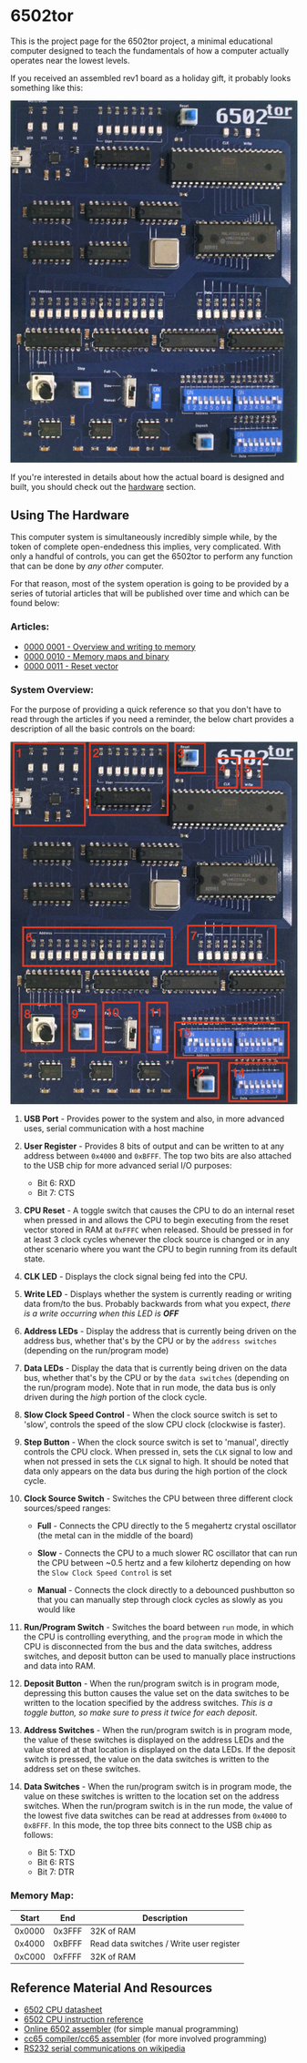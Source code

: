 # 6502tor

This is the project page for the 6502tor project, a minimal educational computer designed to teach the fundamentals of how a computer actually operates near the lowest levels.

If you received an assembled rev1 board as a holiday gift, it probably looks something like this:

![image](articles/images/board.png)

If you're interested in details about how the actual board is designed and built, you should check out the [hardware](hardware/README.md) section.

## Using The Hardware

This computer system is simultaneously incredibly simple while, by the token of complete open-endedness this implies, very complicated. With only a handful of controls, you can get the 6502tor to perform any function that can be done by *any other* computer.

For that reason, most of the system operation is going to be provided by a series of tutorial articles that will be published over time and which can be found below:

### Articles:
 - [0000 0001 - Overview and writing to memory](https://youtu.be/rqbeiZjz4c4)
 - [0000 0010 - Memory maps and binary](https://youtu.be/jSdUKUccR5Q)
 - [0000 0011 - Reset vector](https://youtu.be/KTeOp61t6co)

### System Overview:

For the purpose of providing a quick reference so that you don't have to read through the articles if you need a reminder, the below chart provides a description of all the basic controls on the board:

![image](articles/images/labeled_board.png)

1. **USB Port** - Provides power to the system and also, in more advanced uses, serial communication with a host machine

2. **User Register** - Provides 8 bits of output and can be written to at any address between `0x4000` and `0xBFFF`. The top two bits are also attached to the USB chip for more advanced serial I/O purposes:
   - Bit 6: RXD
   - Bit 7: CTS

3. **CPU Reset** - A toggle switch that causes the CPU to do an internal reset when pressed in and allows the CPU to begin executing from the reset vector stored in RAM at `0xFFFC` when released. 
Should be pressed in for at least 3 clock cycles whenever the clock source is changed or in any other scenario where you want the CPU to begin running from its default state.

4. **CLK LED** - Displays the clock signal being fed into the CPU.

5. **Write LED** - Displays whether the system is currently reading or writing data from/to the bus. Probably backwards from what you expect, *there is a write occurring when this LED is **OFF***

6. **Address LEDs** - Display the address that is currently being driven on the address bus, whether that's by the CPU or by the `address switches` (depending on the run/program mode)

7. **Data LEDs** - Display the data that is currently being driven on the data bus, whether that's by the CPU or by the `data switches` (depending on the run/program mode). Note that in run mode, the data bus is only driven during the *high* portion of the clock cycle.

8. **Slow Clock Speed Control** - When the clock source switch is set to 'slow', controls the speed of the slow CPU clock (clockwise is faster).

9. **Step Button** - When the clock source switch is set to 'manual', directly controls the CPU clock. When pressed in, sets the `CLK` signal to low and when not pressed in sets the `CLK` signal to high.
It should be noted that data only appears on the data bus during the high portion of the clock cycle.

10. **Clock Source Switch** - Switches the CPU between three different clock sources/speed ranges:

     - **Full** - Connects the CPU directly to the 5 megahertz crystal oscillator (the metal can in the middle of the board)

     - **Slow** - Connects the CPU to a much slower RC oscillator that can run the CPU between ~0.5 hertz and a few kilohertz depending on how the `Slow Clock Speed Control` is set

     - **Manual** - Connects the clock directly to a debounced pushbutton so that you can manually step through clock cycles as slowly as you would like

11. **Run/Program Switch** - Switches the board between `run` mode, in which the CPU is controlling everything, and the `program` mode in which the CPU is disconnected from the bus and the data switches, address switches, and deposit button can be used to manually place instructions and data into RAM.

12. **Deposit Button** - When the run/program switch is in program mode, depressing this button causes the value set on the data switches to be written to the location specified by the address switches. *This is a toggle button, so make sure to press it twice for each deposit*.

13. **Address Switches** - When the run/program switch is in program mode, the value of these switches is displayed on the address LEDs and the value stored at that location is displayed on the data LEDs. If the deposit switch is pressed, the value on the data switches is written to the address set on these switches.

14. **Data Switches** - When the run/program switch is in program mode, the value on these switches is written to the location set on the address switches. When the run/program switch is in the run mode, the value of the lowest five data switches can be read at addresses from `0x4000` to `0x8FFF`. In this mode, the top three bits connect to the USB chip as follows:

    - Bit 5: TXD
    - Bit 6: RTS
    - Bit 7: DTR 

### Memory Map:
| **Start** | **End** | **Description**                          |
|-----------|---------|------------------------------------------|
| 0x0000    | 0x3FFF  | 32K of RAM                               |
| 0x4000    | 0xBFFF  | Read data switches / Write user register |
| 0xC000    | 0xFFFF  | 32K of RAM                               |

## Reference Material And Resources
 - [6502 CPU datasheet](https://www.westerndesigncenter.com/wdc/documentation/w65c02s.pdf)
 - [6502 CPU instruction reference](https://www.masswerk.at/6502/6502_instruction_set.html)
 - [Online 6502 assembler](https://www.masswerk.at/6502/assembler.html) (for simple manual programming)
 - [cc65 compiler/cc65 assembler](https://github.com/cc65/cc65) (for more involved programming)
 - [RS232 serial communications on wikipedia](https://en.wikipedia.org/wiki/RS-232#Physical_interface)

